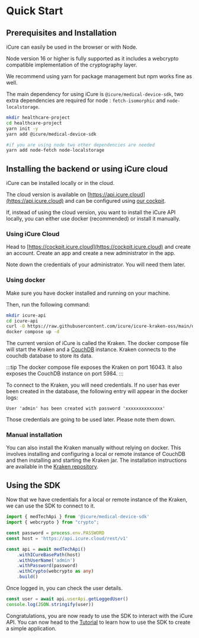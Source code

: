 # Quick Start

## Prerequisites and Installation

iCure can easily be used in the browser or with Node.

Node version 16 or higher is fully supported as it includes a webcrypto compatible implementation of the cryptography layer.

We recommend using yarn for package management but npm works fine as well.

The main dependency for using iCure is `@icure/medical-device-sdk`, two extra dependencies are required for node : `fetch-isomorphic` and `node-localstorage`.

```bash
mkdir healthcare-project
cd healthcare-project
yarn init -y
yarn add @icure/medical-device-sdk

#if you are using node two other dependencies are needed
yarn add node-fetch node-localstorage
```

## Installing the backend or using iCure cloud

iCure can be installed locally or in the cloud. 

The cloud version is available on [https://api.icure.cloud](https://api.icure.cloud) and can be configured using [our cockpit](https://cockpit.icure.cloud).

If, instead of using the cloud version, you want to install the iCure API locally, you can either use docker (recommended) or install it manually.

### Using iCure Cloud

Head to [https://cockpit.icure.cloud](https://cockpit.icure.cloud) and create an account.
Create an app and create a new administrator in the app.

Note down the credentials of your administrator. You will need them later.

### Using docker

Make sure you have docker installed and running on your machine.

Then, run the following command:

```bash
mkdir icure-api
cd icure-api
curl -O https://raw.githubusercontent.com/icure/icure-kraken-oss/main/docker/docker-compose.yml
docker compose up -d
```

The current version of iCure is called the Kraken. The docker compose file will start the Kraken and a [CouchDB](https://couchdb.apache.org) instance. 
Kraken connects to the couchdb database to store its data.

:::tip
The docker compose file exposes the Kraken on port 16043. It also exposes the CouchDB instance on port 5984.
:::

To connect to the Kraken, you will need credentials. If no user has ever been created in the database, the following entry will appear in the docker logs:

`User 'admin' has been created with password 'xxxxxxxxxxxxxx'`

Those credentials are going to be used later. Please note them down.

### Manual installation

You can also install the Kraken manually without relying on docker. This involves installing and configuring a local or remote instance of CouchDB and then installing and starting the Kraken jar. The installation instructions are available in the [Kraken repository](../how-to-install-icure-kraken.md).

## Using the SDK

Now that we have credentials for a local or remote instance of the Kraken, we can use the SDK to connect to it.

<!-- file://code-samples/quick-start/index.mts snippet:instantiate the api-->
```typescript
import { medTechApi } from '@icure/medical-device-sdk'
import { webcrypto } from "crypto";

const password = process.env.PASSWORD
const host = 'https://api.icure.cloud/rest/v1'

const api = await medTechApi()
	.withICureBasePath(host)
	.withUserName('admin')
	.withPassword(password)
	.withCrypto(webcrypto as any)
	.build()
```

Once logged in, you can check the user details.

<!-- file://code-samples/quick-start/index.mts snippet:get the currently logged user-->
```typescript
const user = await api.userApi.getLoggedUser()
console.log(JSON.stringify(user))
```

Congratulations, you are now ready to use the SDK to interact with the iCure API.
You can now head to the [Tutorial](../tutorial/index.md) to learn how to use the SDK to create a simple application.